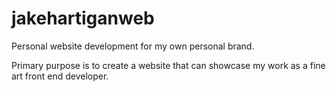 # jakehartiganweb

Personal website development for my own personal brand.

Primary purpose is to create a website that can showcase my work as a fine art front end developer.
